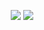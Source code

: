 <p align="center">
  <img src="https://github-readme-stats.vercel.app/api?username=XIII-MC&show_icons=true&theme=dracula">
  <img src="http://github-readme-streak-stats.herokuapp.com?user=XIII-MC&theme=dark&background=000000)](https://git.io/streak-stats">
</p>

